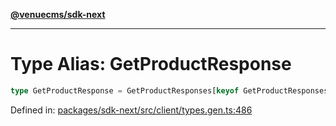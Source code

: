 [**@venuecms/sdk-next**](../Index.md)

***

# Type Alias: GetProductResponse

```ts
type GetProductResponse = GetProductResponses[keyof GetProductResponses];
```

Defined in: [packages/sdk-next/src/client/types.gen.ts:486](https://github.com/venuecms/sdk/blob/93f6bf3ae5c71ab7e4dd72baca4ddff927ddbc9f/packages/sdk-next/src/client/types.gen.ts#L486)
